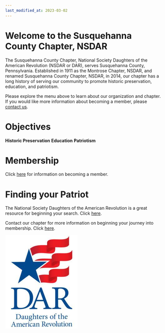 ```yaml
---
last_modified_at: 2023-03-02
---
```


# Welcome to the Susquehanna County Chapter, NSDAR

The Susquehanna County Chapter, National Society Daughters of the American Revolution (NSDAR or DAR), serves Susquehanna County, Pennsylvania.  Established in 1911 as the Montrose Chapter, NSDAR, and renamed Susquehanna County Chapter, NSDAR, in 2014, our chapter has a long history of serving our community to promote historic preservation, education, and patriotism.

Please explore the menu above to learn about our organization and chapter.  If you would like more information about becoming a member, please [contact us](/contact.html).

# Objectives
**Historic Preservation** 
**Education** 
**Patriotism** 

# Membership
Click [here](https://www.dar.org/national-society/become-member) for information on becoming a member.

# Finding your Patriot
The National Society Daughters of the American Revolution is a great resource for beginning your search.  Click [here](https://www.dar.org).

Contact our chapter for more information on beginning your journey into membership.  Click [here](/contact.html).

![DAR Logo](/assets/images/dar_logo.jpg)
